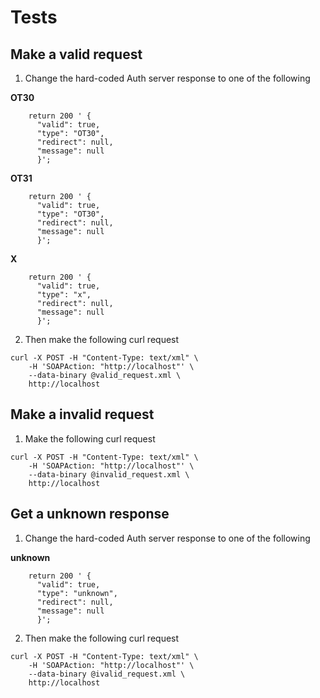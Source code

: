 # Tests

## Make a valid request

1. Change the hard-coded Auth server response to one of the following

**OT30**
```
    return 200 ' {
      "valid": true,
      "type": "OT30", 
      "redirect": null,
      "message": null
      }';
```

**OT31**
```
    return 200 ' {
      "valid": true,
      "type": "OT30", 
      "redirect": null,
      "message": null
      }';
```

**X**
```
    return 200 ' {
      "valid": true,
      "type": "x", 
      "redirect": null,
      "message": null
      }';
```

2. Then make the following curl request

```
curl -X POST -H "Content-Type: text/xml" \
    -H 'SOAPAction: "http://localhost"' \
    --data-binary @valid_request.xml \
    http://localhost
```

## Make a invalid request

1. Make the following curl request

```
curl -X POST -H "Content-Type: text/xml" \
    -H 'SOAPAction: "http://localhost"' \
    --data-binary @invalid_request.xml \
    http://localhost
```


## Get a unknown response

1. Change the hard-coded Auth server response to one of the following

**unknown**
```
    return 200 ' {
      "valid": true,
      "type": "unknown", 
      "redirect": null,
      "message": null
      }';
```

2. Then make the following curl request

```
curl -X POST -H "Content-Type: text/xml" \
    -H 'SOAPAction: "http://localhost"' \
    --data-binary @ivalid_request.xml \
    http://localhost
```